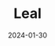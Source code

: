 ---  
layout: startup_page  
title: "Leal"  
id: "leal.co"  
permalink: "/lealleal.co01302024/"  
website: "https://www.leal.co/"  
funding_round: "pre-Series B"  
funding_amount: "$5M"  
investors: "LEAP Global Partners, Rakuten Capital, Morro Ventures, Salkantay Ventures"  
about: "Leal is a retail tech company that helps businesses in Latin America engage with customers through cashback and rewards programs. They integrate with various point-of-sale systems and offer tools for tracking customer behavior, targeted communication, and campaign management. Leal's platform aims to build loyalty and increase sales for its merchant partners."  
markets: "Retail Tech, E-commerce, Fintech, CRM, Loyalty Programs, Machine Learning, Marketing Automation, SaaS"  
hq: "Bogota, Colombia, South America"  
founded_year: "2016"  
linkedin: "https://www.linkedin.com/company/leal"  
twitter: "https://twitter.com/somosleal"  
instagram: ""  
facebook: "https://www.facebook.com/SomosLealCol"  
crunchbase: "https://www.crunchbase.com/organization/leal"  
pitchbook: "https://pitchbook.com/profiles/company/180919-81"  

date_display: "30-Jan-2024"  
date: "2024-01-30"

# SEO Optimization  
meta_title: "Leal - pre-Series B Funding ($5M)"  
meta_description: "Leal, Leal is a retail tech company that helps businesses in Latin America engage with customers through cashback and rewards programs. They integrate with ..."  
meta_keywords: "Leal, Retail Tech, E-commerce, Fintech, CRM, Loyalty Programs, Machine Learning, Marketing Automation, SaaS, pre-Series B funding"  
canonical_url: "https://startup.projectstartups.com/lealleal.co01302024/"  
---